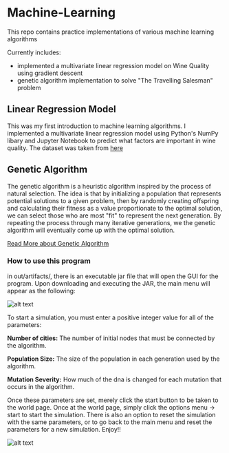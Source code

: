 # Machine-Learning
This repo contains practice implementations of various machine learning algorithms

Currently includes:
* implemented a multivariate linear regression model on Wine Quality using gradient descent
* genetic algorithm implementation to solve "The Travelling Salesman" problem

## Linear Regression Model
This was my first introduction to machine learning algorithms. I implemented a multivariate linear regression model using Python's NumPy 
libary and Jupyter Notebook to predict what factors are important in wine quality. The dataset was taken from [here](https://www.kaggle.com/uciml/red-wine-quality-cortez-et-al-2009)

## Genetic Algorithm
The genetic algorithm is a heuristic algorithm inspired by the process of natural selection. The 
idea is that by initializing a population that represents potential solutions to a given problem, then
by randomly creating offspring and calculating their fitness as a value proportionate to the optimal solution,
we can select those who are most "fit" to represent the next generation. By repeating the process through 
many iterative generations, we the genetic algorithm will eventually come up with the optimal solution. 

[Read More about Genetic Algorithm](https://en.wikipedia.org/wiki/Genetic_algorithm)

### How to use this program
in out/artifacts/, there is an executable jar file that will open the GUI for the program. Upon downloading and executing the JAR, 
the main menu will appear as the following:



![alt text](https://github.com/FrankSu1996/Machine-Learning/blob/master/TSP_GeneticAlgorithm/src/images/mainMenu.png)


To start a simulation, you must enter a positive integer value for all of the parameters:

__Number of cities:__ The number of initial nodes that must be connected by the algorithm.

__Population Size:__ The size of the population in each generation used by the algorithm.

__Mutation Severity:__ How much of the dna is changed for each mutation that occurs in the algorithm.

Once these parameters are set, merely click the start button to be taken to the world page. Once at the world page, simply click the
options menu -> start to start the simulation. There is also an option to reset the simulation with the same parameters, or to go back
to the main menu and reset the parameters for a new simulation. Enjoy!!

![alt text](https://github.com/FrankSu1996/Machine-Learning/blob/master/TSP_GeneticAlgorithm/src/images/world.png)
